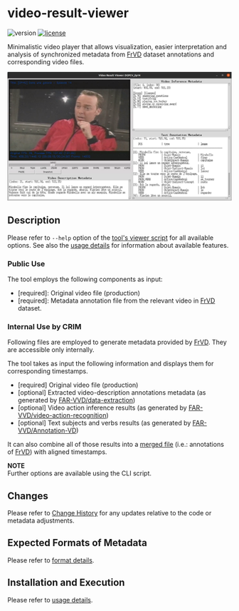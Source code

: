 # video-result-viewer

![version][version-badge] [![license][license-badge]](./LICENSE)

[version-badge]: https://img.shields.io/badge/version-1.5.1-blue
[license-badge]: https://img.shields.io/badge/license-%20CC%20BY--NC--SA%204.0-blue

Minimalistic video player that allows visualization, easier interpretation and analysis of synchronized metadata
from [FrVD][FrVD] dataset annotations and corresponding video files.

![demo](./doc/demo-preview.png)

[FrVD]: https://github.com/crim-ca/FrVD

## Description

Please refer to `--help` option of the [tool's viewer script](./source/viewer.py) for all available options.
See also the [usage details](./doc/usage.md) for information about available features.

### Public Use

The tool employs the following components as input:

- \[required]: Original video file (production)
- \[required]: Metadata annotation file from the relevant video in [FrVD][FrVD] dataset.

### Internal Use by CRIM

Following files are employed to generate metadata provided by [FrVD][FrVD]. They are accessible only internally.

The tool takes as input the following information and displays them for corresponding timestamps.

- \[required] Original video file (production)
- \[optional] Extracted video-description annotations metadata (as generated by [FAR-VVD/data-extraction][metadata_extract])
- \[optional] Video action inference results (as generated by [FAR-VVD/video-action-recognition][video_infer])
- \[optional] Text subjects and verbs results (as generated by [FAR-VVD/Annotation-VD][text_results])

[metadata_extract]: https://www.crim.ca/stash/projects/FAR/repos/data-extraction/
[text_results]: https://www.crim.ca/stash/projects/FAR/repos/annotation-vd/
[video_infer]: https://www.crim.ca/stash/projects/FAR/repos/video-action-recognition/

It can also combine all of those results into a [merged file](doc/usage.md#metadata-merging)
(i.e.: annotations of [FrVD][FrVD]) with aligned timestamps.

**NOTE** <br>
Further options are available using the CLI script.

## Changes

Please refer to [Change History](CHANGES.md) for any updates relative to the code or metadata adjustments.

## Expected Formats of Metadata

Please refer to [format details](./doc/metadata_format.md).

## Installation and Execution

Please refer to [usage details](./doc/usage.md#Installation).
